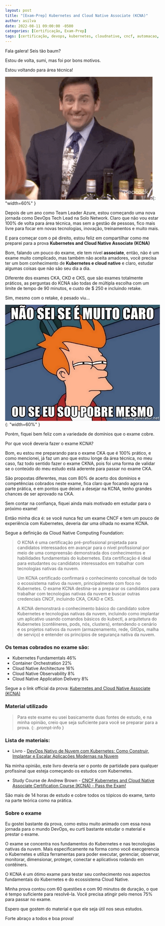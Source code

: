 ```yaml
---
layout: post
title: "[Exam-Prep] Kubernetes and Cloud Native Associate (KCNA)"
author: asilva
date: 2022-08-11 09:00:00 -0500
categories: [Certificação, Exam-Prep]
tags: [certificação, devops, kubernetes, cloudnative, cncf, automacao, iac, cicd, container, linux, linuxfoundation, sre, sysadmin, observabilidade]
---
```


Fala galera! Seis tão baum?

Estou de volta, sumi, mas foi por bons motivos.

Estou voltando para área técnica! 

![](/assets/img/30/kcna01.gif){: "width=60%" }

Depois de um ano como Team Leader Azure, estou começando uma nova jornada como DevOps Tech Lead na Solo Network. Claro que não vou estar 100% de volta para área técnica, mas sem a gestão de pessoas, fico mais livre para focar em novas tecnologias, inovação, treinamentos e muito mais.

E para começar com o pé direito, estou feliz em compartilhar como me preparei para a prova **Kubernetes and Cloud Native Associate (KCNA)**

Bom, falando um pouco do exame, ele tem nível **associate**, então, não é um exame muito complicado, mas também não aceita amadores, você precisa ter um bom conhecimento de **Kubernetes e cloud native** e claro, estudar algumas coisas que não são seu dia a dia.

Diferente dos exames CKA, CKD e CKS, que são exames totalmente práticos, as perguntas do KCNA são todas de múltipla escolha com um limite de tempo de 90 minutos, e custo de $ 250 e incluindo retake.

Sim, mesmo com o retake, é pesado viu...

![](/assets/img/30/kcna02.jpg){: "width=60%" }

Porém, fiquei bem feliz com a variedade de domínios que o exame cobre.

Por que você deveria fazer o exame KCNA?

Bom, eu estou me preparando para o exame CKA que é 100% prático, e como mencionei, já faz um ano que estou longe da área técnica, no meu caso, faz todo sentido fazer o exame CKNA, pois foi uma forma de validar se o conteúdo do meu estudo está aderente para passar no exame CKA. 

São propostas diferentes, mas com 80% de acerto dos domínios e competências cobrados neste exame, fica claro que focando agora na parte prática, e em pontos que deixei a desejar na KCNA, tenho grandes chances de ser aprovado na CKA.

Sem contar na confiança, fiquei ainda mais motivado em estudar para o próximo exame!

Então minha dica é: se você nunca fez um exame CNCF e tem um pouco de experiência com Kubernetes, deveria dar uma olhada no exame KCNA.

Segue a definição da Cloud Native Computing Foundation:

>O KCNA é uma certificação pré-profissional projetada para candidatos interessados em avançar para o nível profissional por meio de uma compreensão demonstrada dos conhecimentos e habilidades fundamentais do kubernetes. Esta certificação é ideal para estudantes ou candidatos interessados em trabalhar com tecnologias nativas da nuvem.
>
>Um KCNA certificado confirmará o conhecimento conceitual de todo o ecossistema nativo da nuvem, principalmente com foco no Kubernetes. O exame KCNA destina-se a preparar os candidatos para trabalhar com tecnologias nativas da nuvem e buscar outras credenciais CNCF, incluindo CKA, CKAD e CKS.
>
>A KCNA demonstrará o conhecimento básico do candidato sobre Kubernetes e tecnologias nativas da nuvem, incluindo como implantar um aplicativo usando comandos básicos do kubectl, a arquitetura do Kubernetes (contêineres, pods, nós, clusters), entendendo o cenário e os projetos nativos da nuvem (armazenamento, rede, GitOps, malha de serviço) e entender os princípios de segurança nativa da nuvem.

### **Os temas cobrados no exame são:**

* Kubernetes Fundamentals 46%
* Container Orchestration 22%
* Cloud Native Architecture 16%
* Cloud Native Observability 8%
* Cloud Native Application Delivery 8%

Segue a o link official da prova: <a href="https://training.linuxfoundation.org/certification/kubernetes-cloud-native-associate/" target="_blank">Kubernetes and Cloud Native Associate (KCNA)</a>

### **Material utilizado**

> Para este exame eu usei basicamente duas fontes de estudo, e na minha opinião, creio que seja suficiente para você se preparar para a prova.
{: .prompt-info }

### **Lista de materiais:**

* Livro - <a href="https://www.amazon.com.br/gp/product/8575227785/ref=ppx_yo_dt_b_asin_title_o03_s00?ie=UTF8&psc=1" target="_blank"> DevOps Nativo de Nuvem com Kubernetes: Como Construir, Implantar e Escalar Aplicações Modernas na Nuvem</a>

Na minha opinião, este livro deveria ser o ponto de partidade para qualquer profissinal que esteja começando os estudos com Kubernetes.

* Study Course de Andrew Brown - <a href="https://www.youtube.com/watch?v=AplluksKvzI" target="_blank">CNCF Kubernetes and Cloud Native Associate Certification Course (KCNA) - Pass the Exam!
</a>

São mais de 14 horas de estudo e cobre todos os tópicos do exame, tanto na parte teórica como na prática.

### **Sobre o exame**

Eu gostei bastante da prova, como estou muito animado com essa nova jornada para o mundo DevOps, eu curti bastante estudar o material e prestar o exame.

O exame se concentra nos fundamentos do Kubernetes e nas tecnologias nativas da nuvem. Mais especificamente na forma como você execgerencia o Kubernetes e utiliza ferramentas para poder executar, gerenciar, observar, monitorar, dimensionar, proteger, conectar e aplicativos rodando em contêiners.

O KCNA é um ótimo exame para testar seu conhecimento nos aspectos fundamentais do Kubernetes e do ecossistema Cloud Native.

Minha prova contou com 60 questões e com 90 minutos de duração, o que é tempo suficiente para resolvê-la. Você precisa atingir pelo menos 75% para passar no exame.

Espero que gostem do material e que ele seja útil nos seus estudos.

Forte abraço a todos e boa prova!